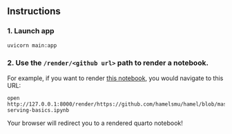 ## Instructions

### 1. Launch app 

```bash
uvicorn main:app
```

### 2. Use the `/render/<github url>` path to render a notebook.

For example, if you want to render [this notebook](https://github.com/hamelsmu/hamel/blob/master/notes/serving/tfserving/tf-serving-basics.ipynb), you would navigate to this URL:

```
open http://127.0.0.1:8000/render/https://github.com/hamelsmu/hamel/blob/master/notes/serving/tfserving/tf-serving-basics.ipynb
```

Your browser will redirect you to a rendered quarto notebook!
